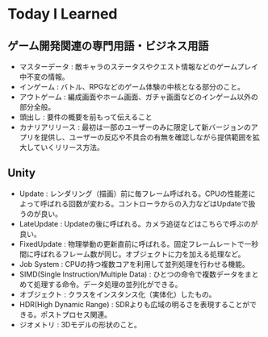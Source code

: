 # Today I Learned
## ゲーム開発関連の専門用語・ビジネス用語
- マスターデータ : 敵キャラのステータスやクエスト情報などのゲームプレイ中不変の情報。
- インゲーム : バトル、RPGなどのゲーム体験の中核となる部分のこと。
- アウトゲーム : 編成画面やホーム画面、ガチャ画面などのインゲーム以外の部分全般。
- 頭出し : 要件の概要を前もって伝えること
- カナリアリリース : 最初は一部のユーザーのみに限定して新バージョンのアプリを提供し、ユーザーの反応や不具合の有無を確認しながら提供範囲を拡大していくリリース方法。
## Unity
- Update : レンダリング（描画）前に毎フレーム呼ばれる。CPUの性能差によって呼ばれる回数が変わる。コントローラからの入力などはUpdateで扱うのが良い。
- LateUpdate : Updateの後に呼ばれる。カメラ追従などはこちらで呼ぶのが良い。
- FixedUpdate : 物理挙動の更新直前に呼ばれる。固定フレームレートで一秒間に呼ばれるフレーム数が同じ。オブジェクトに力を加える処理など。
- Job System : CPUの持つ複数コアを利用して並列処理を行わせる機能。
- SIMD(Single Instruction/Multiple Data) : ひとつの命令で複数データをまとめて処理する命令。データ処理の並列化ができる。
- オブジェクト : クラスをインスタンス化（実体化）したもの。
- HDR(High Dynamic Range) : SDRよりも広域の明るさを表現することができる。ポストプロセス関連。
- ジオメトリ : 3Dモデルの形状のこと。
